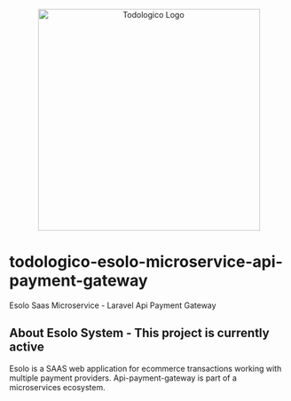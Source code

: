 <p align="center"><a href="https://www.todologico.com/" target="_blank"><img src="https://espatio.todologico.com/panel/logo/todologicologo.png" width="400" alt="Todologico Logo"></a></p>

# todologico-esolo-microservice-api-payment-gateway
Esolo Saas Microservice - Laravel Api Payment Gateway 


## About Esolo System - This project is currently active

Esolo is a SAAS web application for ecommerce transactions working with multiple payment providers. Api-payment-gateway is part of a microservices ecosystem.

 

